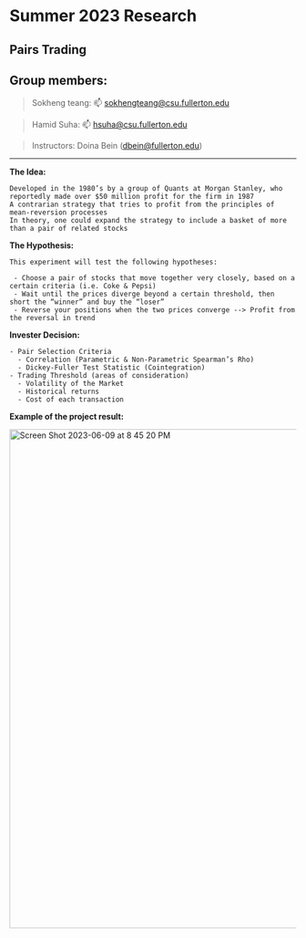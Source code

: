 # Summer 2023 Research
## Pairs Trading
## Group members:
> Sokheng teang: 📫 sokhengteang@csu.fullerton.edu 

> Hamid Suha: 📫 hsuha@csu.fullerton.edu

> Instructors: Doina Bein (dbein@fullerton.edu)

-------------------------------------------------------------------------------------------------------------------------------------------------------------------

**The Idea:**
```
Developed in the 1980’s by a group of Quants at Morgan Stanley, who reportedly made over $50 million profit for the firm in 1987
A contrarian strategy that tries to profit from the principles of mean-reversion processes
In theory, one could expand the strategy to include a basket of more than a pair of related stocks 
```

**The Hypothesis:**
```
This experiment will test the following hypotheses:

 - Choose a pair of stocks that move together very closely, based on a certain criteria (i.e. Coke & Pepsi)
 - Wait until the prices diverge beyond a certain threshold, then short the “winner” and buy the “loser”
 - Reverse your positions when the two prices converge --> Profit from the reversal in trend
```

**Invester Decision:**
```
- Pair Selection Criteria
  - Correlation (Parametric & Non-Parametric Spearman’s Rho)
  - Dickey-Fuller Test Statistic (Cointegration)
- Trading Threshold (areas of consideration)
  - Volatility of the Market
  - Historical returns
  - Cost of each transaction
```
**Example of the project result:**

<img width="875" alt="Screen Shot 2023-06-09 at 8 45 20 PM" src="https://github.com/midsu/Pairs_Trading/assets/34997278/6f214a38-4c74-4684-88c3-d527da6151de">




